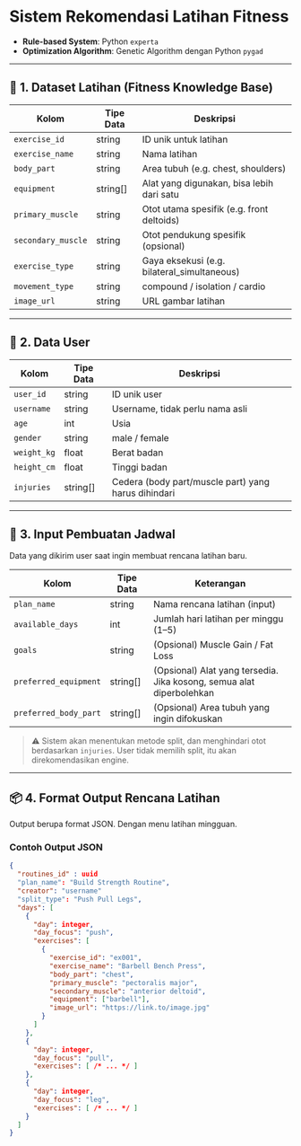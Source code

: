 # Sistem Rekomendasi Latihan Fitness

- **Rule-based System**: Python `experta`
- **Optimization Algorithm**: Genetic Algorithm dengan Python `pygad`

---

## 📁 1. Dataset Latihan (Fitness Knowledge Base)

| Kolom               | Tipe Data   | Deskripsi |
|---------------------|-------------|-----------|
| `exercise_id`       | string      | ID unik untuk latihan |
| `exercise_name`     | string      | Nama latihan |
| `body_part`         | string      | Area tubuh (e.g. chest, shoulders) |
| `equipment`         | string[]    | Alat yang digunakan, bisa lebih dari satu |
| `primary_muscle`    | string      | Otot utama spesifik (e.g. front deltoids) |
| `secondary_muscle`  | string      | Otot pendukung spesifik (opsional) |
| `exercise_type`     | string      | Gaya eksekusi (e.g. bilateral_simultaneous) |
| `movement_type`     | string      | compound / isolation / cardio |
| `image_url`         | string      | URL gambar latihan |

---

## 👤 2. Data User

| Kolom              | Tipe Data   | Deskripsi |
|--------------------|-------------|-----------|
| `user_id`          | string      | ID unik user |
| `username`         | string      | Username, tidak perlu nama asli |
| `age`              | int         | Usia |
| `gender`           | string      | male / female |
| `weight_kg`        | float       | Berat badan |
| `height_cm`        | float       | Tinggi badan |
| `injuries`         | string[]    | Cedera (body part/muscle part) yang harus dihindari |

---

## 📝 3. Input Pembuatan Jadwal

Data yang dikirim user saat ingin membuat rencana latihan baru.

| Kolom                | Tipe Data   | Keterangan |
|----------------------|-------------|------------|
| `plan_name`          | string      | Nama rencana latihan (input) |
| `available_days`     | int         | Jumlah hari latihan per minggu (1–5) |
| `goals`              | string      | (Opsional) Muscle Gain / Fat Loss |
| `preferred_equipment`| string[]    | (Opsional) Alat yang tersedia. Jika kosong, semua alat diperbolehkan |
| `preferred_body_part`| string[]    | (Opsional) Area tubuh yang ingin difokuskan |

> ⚠️ Sistem akan menentukan metode split, dan menghindari otot berdasarkan `injuries`. User tidak memilih split, itu akan direkomendasikan engine.

---

## 📦 4. Format Output Rencana Latihan

Output berupa format JSON. Dengan menu latihan mingguan.

### Contoh Output JSON

```json
{
  "routines_id" : uuid
  "plan_name": "Build Strength Routine",
  "creator": "username"
  "split_type": "Push Pull Legs",
  "days": [
    {
      "day": integer,
      "day_focus": "push",
      "exercises": [
        {
          "exercise_id": "ex001",
          "exercise_name": "Barbell Bench Press",
          "body_part": "chest",
          "primary_muscle": "pectoralis major",
          "secondary_muscle": "anterior deltoid",
          "equipment": ["barbell"],
          "image_url": "https://link.to/image.jpg"
        }
      ]
    },
    {
      "day": integer,
      "day_focus": "pull",
      "exercises": [ /* ... */ ]
    },
    {
      "day": integer,
      "day_focus": "leg",
      "exercises": [ /* ... */ ]
    }
  ]
}
